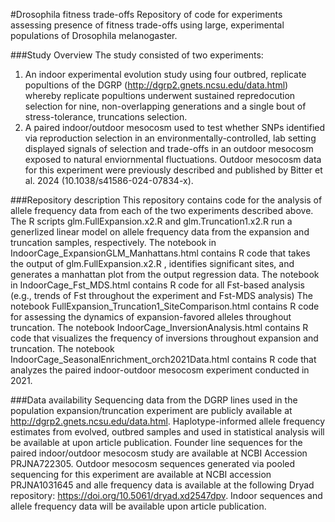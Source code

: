 #Drosophila fitness trade-offs
Repository of code for experiments assessing presence of fitness trade-offs using large, experimental populations of Drosophila melanogaster.

###Study Overview
The study consisted of two experiments:
1) An indoor experimental evolution study using four outbred, replicate popultions of the DGRP (http://dgrp2.gnets.ncsu.edu/data.html) whereby replicate popultions underwent sustained repredocution selection for nine, non-overlapping generations and a single bout of stress-tolerance, truncations selection. 
2) A paired indoor/outdoor mesocosm used to test whether SNPs identified via reproduction selection in an environmentally-controlled, lab setting displayed signals of selection and trade-offs in an outdoor mesocosm exposed to natural enviornmental fluctuations. Outdoor mesocosm data for this experiment were previously described and published by Bitter et al. 2024 (10.1038/s41586-024-07834-x).

###Repository description
This repository contains code for the analysis of allele frequency data from each of the two experiments described above.
The R scripts glm.FullExpansion.x2.R and glm.Truncation1.x2.R run a generlized linear model on allele frequency data from the expansion and truncation samples, respectively.
The notebook in IndoorCage_ExpansionGLM_Manhattans.html contains R code that takes the output of glm.FullExpansion.x2.R , identifies significant sites, and generates a manhattan plot from the output regression data.
The notebook in IndoorCage_Fst_MDS.html contains R code for all Fst-based analysis (e.g., trends of Fst throughout the experiment and Fst-MDS analysis)
The notebook FullExpansion_Truncation1_SiteComparison.html contains R code for assessing the dynamics of expansion-favored alleles throughout truncation.
The notebook IndoorCage_InversionAnalysis.html contains R code that visualizes the frequency of inversions throughout expansion and truncation.
The notebook IndoorCage_SeasonalEnrichment_orch2021Data.html contains R code that analyzes the paired indoor-outdoor mesocosm experiment conducted in 2021.


###Data availability
Sequencing data from the DGRP lines used in the population expansion/truncation experiment are publicly available at http://dgrp2.gnets.ncsu.edu/data.html.  Haplotype-informed allele frequency estimates from evolved, outbred samples and used in statistical analysis will be available at upon article publication. Founder line sequences for the paired indoor/outdoor mesocosm study are available at NCBI Accession PRJNA722305. Outdoor mesocosm sequences generated via pooled sequencing for this experiment are available at NCBI accession PRJNA1031645 and alle frequency data is available at the following Dryad repository: https://doi.org/10.5061/dryad.xd2547dpv. Indoor sequences and allele frequency data will be available upon article publication.
